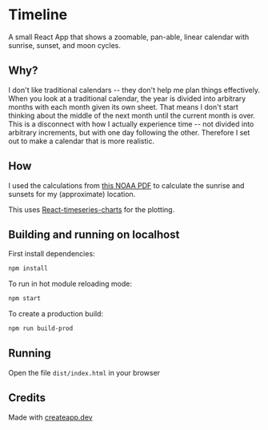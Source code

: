 # Timeline

A small React App that shows a zoomable, pan-able, linear calendar with sunrise, sunset, and moon cycles.

## Why?

I don't like traditional calendars -- they don't help me plan things effectively. 
When you look at a traditional calendar, the year is divided into arbitrary months with each month given its own sheet. 
That means I don't start thinking about the middle of the next month until the current month is over.
This is a disconnect with how I actually experience time -- not divided into arbitrary increments, but with one day following the other.
Therefore I set out to make a calendar that is more realistic.

## How 

I used the calculations from [this NOAA PDF](https://www.esrl.noaa.gov/gmd/grad/solcalc/solareqns.PDF) to calculate the sunrise and sunsets for my (approximate) location.

This uses [React-timeseries-charts](https://software.es.net/react-timeseries-charts/#/guide/start) for the plotting.



## Building and running on localhost

First install dependencies:

```sh
npm install
```

To run in hot module reloading mode:

```sh
npm start
```

To create a production build:

```sh
npm run build-prod
```

## Running

Open the file `dist/index.html` in your browser

## Credits

Made with [createapp.dev](https://createapp.dev/)

